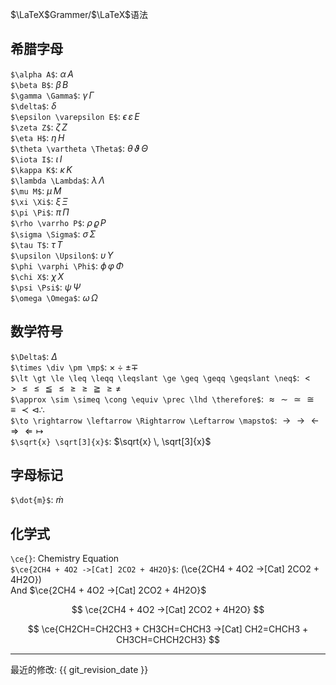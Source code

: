$\LaTeX$Grammer/$\LaTeX$语法    

## 希腊字母
`$\alpha A$`: $\alpha  \, A$    
`$\beta B$`: $\beta \,  B$    
`$\gamma \Gamma$`: $\gamma \, \Gamma$    
`$\delta$`: $\delta$    
`$\epsilon \varepsilon E$`: $\epsilon \, \varepsilon \,  E$  
`$\zeta Z$`: $\zeta \,  Z$  
`$\eta H$`: $\eta  \, H$    
`$\theta \vartheta \Theta$`: $\theta \, \vartheta \, \Theta$  
`$\iota I$`: $\iota \,  I$  
`$\kappa K$`: $\kappa  \, K$    
`$\lambda \Lambda$`: $\lambda \, \Lambda$  
`$\mu M$`: $\mu \,  M$  
`$\xi \Xi$`: $\xi \, \Xi$  
`$\pi \Pi$`: $\pi \, \Pi$  
`$\rho \varrho P$`: $\rho \, \varrho \, P$    
`$\sigma \Sigma$`: $\sigma \, \Sigma$  
`$\tau T$`: $\tau \,  T$    
`$\upsilon \Upsilon$`: $\upsilon \,  \Upsilon$  
`$\phi \varphi \Phi$`: $\phi  \, \varphi  \, \Phi$  
`$\chi X$`: $\chi  \, X$    
`$\psi \Psi$`: $\psi  \, \Psi$  
`$\omega \Omega$`: $\omega  \, \Omega$  

## 数学符号
`$\Delta$`: $\Delta$    
`$\times \div \pm \mp$`: $\times \div \pm \mp$      
`$\lt \gt \le \leq \leqq \leqslant \ge \geq \geqq \geqslant \neq$`: $\lt \gt \le \leq \leqq \leqslant \ge \geq \geqq \geqslant \neq$    
`$\approx \sim \simeq \cong \equiv \prec \lhd \therefore$`: $\approx \sim \simeq \cong \equiv \prec \lhd \therefore$    
`$\to \rightarrow \leftarrow \Rightarrow \Leftarrow \mapsto$`: $\to \rightarrow \leftarrow \Rightarrow \Leftarrow \mapsto$      
`$\sqrt{x} \sqrt[3]{x}$`: $\sqrt{x} \, \sqrt[3]{x}$



## 字母标记
`$\dot{m}$`: $\dot{m}$      

## 化学式
`\ce{}`: Chemistry Equation     
`$\ce{2CH4 + 4O2 ->[Cat] 2CO2 + 4H2O}$`: \(\ce{2CH4 + 4O2 ->[Cat] 2CO2 + 4H2O}\)    
And $\ce{2CH4 + 4O2 ->[Cat] 2CO2 + 4H2O}$     

$$ \ce{2CH4 + 4O2 ->[Cat] 2CO2 + 4H2O} $$     

$$ \ce{CH2CH=CH2CH3 + CH3CH=CHCH3 ->[Cat] CH2=CHCH3 + CH3CH=CHCH2CH3} $$    

-----

最近的修改: {{ git_revision_date }}